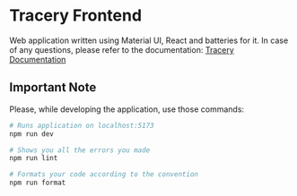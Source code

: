 # Tracery Frontend

Web application written using Material UI, React and batteries for it.
In case of any questions, please refer to the documentation:
[Tracery Documentation](https://tracery-team.github.io/tracery-docs/)

## Important Note

Please, while developing the application,
use those commands:

```bash
# Runs application on localhost:5173
npm run dev

# Shows you all the errors you made
npm run lint

# Formats your code according to the convention
npm run format
```
